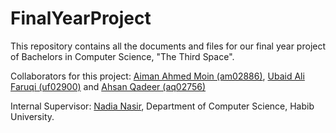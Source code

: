 # FinalYearProject
This repository contains all the documents and files for our final year project of Bachelors in Computer Science, "The Third Space".

Collaborators for this project: [Aiman Ahmed Moin (am02886)](https://github.com/aimanahmedmoin1997), [Ubaid Ali Faruqi (uf02900)](https://github.com/UbaidAL) and [Ahsan Qadeer (aq02756)](https://github.com/ahsanqadeer10)

Internal Supervisor: [Nadia Nasir](https://habib.edu.pk/SSE/nadia-nasir/), Department of Computer Science, Habib University.
